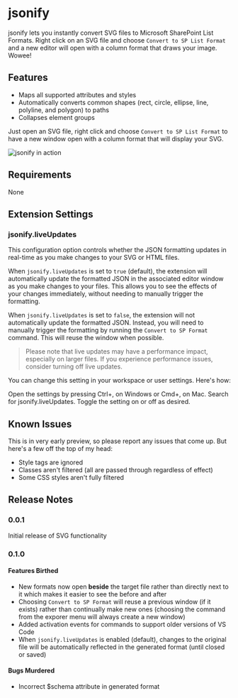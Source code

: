# jsonify

jsonify lets you instantly convert SVG files to Microsoft SharePoint List Formats. Right click on an SVG file and choose `Convert to SP List Format` and a new editor will open with a column format that draws your image. Wowee!

## Features

- Maps all supported attributes and styles
- Automatically converts common shapes (rect, circle, ellipse, line, polyline, and polygon) to paths
- Collapses element groups

Just open an SVG file, right click and choose `Convert to SP List Format` to have a new window open with a column format that will display your SVG.

![jsonify in action](./assets/jsonify.gif)


## Requirements

None

## Extension Settings

### jsonify.liveUpdates
This configuration option controls whether the JSON formatting updates in real-time as you make changes to your SVG or HTML files.

When `jsonify.liveUpdates` is set to `true` (default), the extension will automatically update the formatted JSON in the associated editor window as you make changes to your files. This allows you to see the effects of your changes immediately, without needing to manually trigger the formatting.

When `jsonify.liveUpdates` is set to `false`, the extension will not automatically update the formatted JSON. Instead, you will need to manually trigger the formatting by running the `Convert to SP Format` command. This will reuse the window when possible.

> Please note that live updates may have a performance impact, especially on larger files. If you experience performance issues, consider turning off live updates.

You can change this setting in your workspace or user settings. Here's how:

Open the settings by pressing Ctrl+, on Windows or Cmd+, on Mac.
Search for jsonify.liveUpdates.
Toggle the setting on or off as desired.

## Known Issues

This is in very early preview, so please report any issues that come up. But here's a few off the top of my head:

- Style tags are ignored
- Classes aren't filtered (all are passed through regardless of effect)
- Some CSS styles aren't fully filtered

## Release Notes

### 0.0.1

Initial release of SVG functionality

### 0.1.0

#### Features Birthed

- New formats now open __beside__ the target file rather than directly next to it which makes it easier to see the before and after
- Choosing `Convert to SP Format` will reuse a previous window (if it exists) rather than continually make new ones (choosing the command from the exporer menu will always create a new window)
- Added activation events for commands to support older versions of VS Code
- When `jsonify.liveUpdates` is enabled (default), changes to the original file will be automatically reflected in the generated format (until closed or saved)

#### Bugs Murdered

- Incorrect $schema attribute in generated format